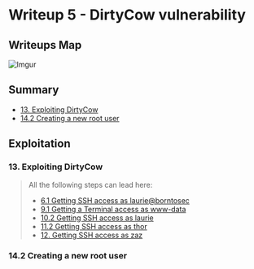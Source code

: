 # Writeup 5 - DirtyCow vulnerability

## Writeups Map

![Imgur](https://i.imgur.com/io1rZpf.png)

## Summary

- [13. Exploiting DirtyCow](#13-exploiting-dirtycow)
- [14.2 Creating a new root user](#142-creating-a-new-root-user)

## Exploitation

### 13. Exploiting DirtyCow

> All the following steps can lead here:
>
> - [6.1 Getting SSH access as laurie@borntosec](./Writeup1.md#61-getting-ssh-access-as-laurieborntosec)
> - [9.1 Getting a Terminal access as www-data](./Writeup1.md#91-getting-a-terminal-access-as-www-data)
> - [10.2 Getting SSH access as laurie](./Writeup1.md#102-getting-ssh-access-as-laurie)
> - [11.2 Getting SSH access as thor](./Writeup1.md#112-getting-ssh-access-as-thor)
> - [12. Getting SSH access as zaz](./Writeup1.md#12-getting-ssh-access-as-zaz)

### 14.2 Creating a new root user
